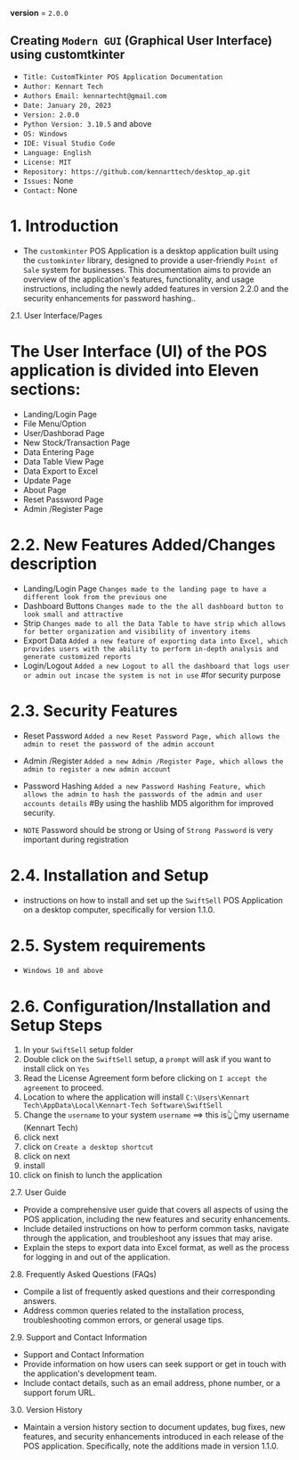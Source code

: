 __version__ = `2.0.0`

## Creating `Modern GUI` (Graphical User Interface) using customtkinter

- `Title: CustomTkinter POS Application Documentation`
- `Author: Kennart Tech`
- `Authors Email: kennartecht@gmail.com`
- `Date: January 20, 2023`
- `Version: 2.0.0`
- `Python Version: 3.10.5` and above
- `OS: Windows`
- `IDE: Visual Studio Code`
- `Language: English`
- `License: MIT`
- `Repository: https://github.com/kennarttech/desktop_ap.git`
- `Issues:` None 
- `Contact:` None

# 1. Introduction
- The `customkinter` POS Application is a desktop application built using the `customkinter` library, designed to provide a user-friendly `Point of Sale` system for businesses. This documentation aims to provide an overview of the application's features, functionality, and usage instructions, including the newly added features in version 2.2.0 and the security enhancements for password hashing..

2.1. User Interface/Pages
# The User Interface (UI) of the POS application is divided into Eleven sections:
- Landing/Login Page 
- File Menu/Option
- User/Dashborad Page
- New Stock/Transaction Page
- Data Entering Page
- Data Table View Page
- Data Export to Excel
- Update Page
- About Page
- Reset Password Page
- Admin /Register Page

# 2.2. New Features Added/Changes description
- Landing/Login Page `Changes made to the landing page to have a different look from the previous one`
- Dashboard Buttons `Changes made to the the all dashboard button to look small and attractive`
- Strip `Changes made to all the Data Table to have strip which allows for better organization and visibility of inventory items`
- Export Data `Added a new feature of exporting data into Excel, which provides users with the ability to perform in-depth analysis and generate customized reports`
- Login/Logout `Added a new Logout to all the dashboard that logs user or admin out incase the system is not in use` #for security purpose

# 2.3. Security Features
- Reset Password `Added a new Reset Password Page, which allows the admin to reset the password of the admin account`
- Admin /Register `Added a new Admin /Register Page, which allows the admin to register a new admin account`
- Password Hashing `Added a new Password Hashing Feature, which allows the admin to hash the passwords of the admin and user accounts details` #By using the hashlib MD5 algorithm for improved security.


- `NOTE` Password should be strong or Using of `Strong Password` is very important during registration

# 2.4. Installation and Setup
- instructions on how to install and set up the `SwiftSell` POS Application on a desktop computer, specifically for version 1.1.0.

# 2.5. System requirements 
* `Windows 10 and above`

# 2.6. Configuration/Installation and Setup Steps
1. In your `SwiftSell` setup folder 
2. Double click on the `SwiftSell` setup, a `prompt` will ask if you want to install click on `Yes`
3. Read the License Agreement form before clicking on `I accept the agreement` to proceed.
4. Location to where the application will install `C:\Users\Kennart Tech\AppData\Local\Kennart-Tech Software\SwiftSell`
5. Change the `username` to your system `username` ==> this is👆👆my username (Kennart Tech)
6. click next
7. click on `Create a desktop shortcut`
8. click on next
9. install 
10. click on finish to lunch the application

2.7. User Guide
- Provide a comprehensive user guide that covers all aspects of using the POS application, including the new features and security enhancements.
- Include detailed instructions on how to perform common tasks, navigate through the application, and troubleshoot any issues that may arise.
- Explain the steps to export data into Excel format, as well as the process for logging in and out of the application.

2.8. Frequently Asked Questions (FAQs)
- Compile a list of frequently asked questions and their corresponding answers.
- Address common queries related to the installation process, troubleshooting common errors, or general usage tips.

2.9. Support and Contact Information
- Support and Contact Information
- Provide information on how users can seek support or get in touch with the application's development team.
- Include contact details, such as an email address, phone number, or a support forum URL.

3.0. Version History
- Maintain a version history section to document updates, bug fixes, new features, and security enhancements introduced in each release of the POS application. Specifically, note the additions made in version 1.1.0.



